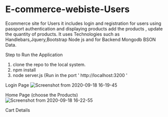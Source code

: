 # E-commerce-webiste-Users

Ecommerce site for Users it includes login and registration for users using passport authentication and displaying products add the products , update the quantity of products. It uses Technologies such as Handlebars,Jquery,Bootstrap Node js and for Backend Mongodb BSON Data.

Step to Run the Application
1)  clone the repo to the local system.
2) npm install
3) node server.js   (Run in the port ' http://localhost:3200 '

 Login Page
 ![Screenshot from 2020-09-18 16-19-45](https://user-images.githubusercontent.com/42669128/93589754-f8236280-f9ca-11ea-8f89-1c7b4483d323.png)


 Home Page (choose the Products)
 ![Screenshot from 2020-09-18 16-22-55](https://user-images.githubusercontent.com/42669128/93589936-420c4880-f9cb-11ea-90ae-162247e98ef7.png)

 
 Cart Details
 
 
